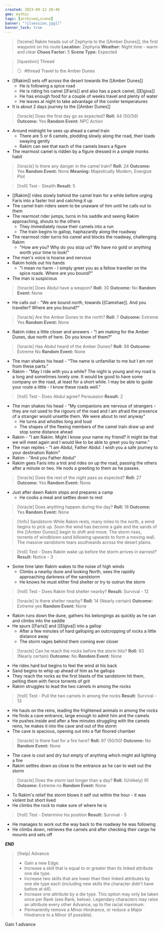 ```yaml
---
created: 2023-09-12 20:40
gme: mythic
tags: [archived,scene]
banner: "![[session.jpg]]"
banner_lock: true
---
```

> [!scene] Rakim heads out of Zephyria to the [[Amber Dunes]], the first waypoint on his route
> **Location:** Zephyria 
> **Weather:** Night time - warm and clear
> **Chaos Factor:** 5
> **Scene Type:** Expected 

> [!question] Thread
> - [ ] #thread  Travel to the Amber Dunes

- [[Rakim]] sets off across the desert towards the [[Amber Dunes]]
	- He is following a spice road
	- He is riding his camel [[Faris]] and also has a pack camel, [[Elgiva]]
	- He has enough food for a couple of weeks travel and plenty of water
	- He leaves at night to take advantage of the cooler temperatures
- It is about 2 days journey to the [[Amber Dunes]]

> [!oracle] Does the first day go as expected?
> **Roll:** 44 (50/59)
> **Outcome:** Yes
> **Random Event:** NPC Action

- Around midnight he sees up ahead a camel train
	- There are 5 or 6 camels, plodding slowly along the road, their loads swaying gently
	- Rakim can see that each of the camels bears a figure
- The rearmost camel is ridden by a figure dressed in a simple monks habit

> [!oracle] Is there any danger in the camel train?
> **Roll:** 24
> **Outcome:** Yes 
> **Random Event:** None
> **Meaning:** Majestically Modern, Energize Plot

> [!roll] Test - Stealth
> **Result:** 5

- [[Rakim]] rides slowly behind the camel train for a while before urging Faris into a faster trot and catching it up
- The camel train riders seem to be unaware of him until he calls out to them
- The rearmost rider jumps, turns in his saddle and seeing Rakim approaching, shouts to the others
	- They immediately rouse their camels into a run
	- The train begins to gallop, haphazardly along the roadway
- The rearmost rider turns his camel and blocks the roadway, challenging Rakim
	- "How are you? Why do you stop us? We have no gold or anything worth your time to look!"
- The man's voice is hoarse and nervous
- Rakim holds out his hands
	- "I mean no harm - I simply greet you as a fellow traveller on the spice roads. Where are you bound?"
- The man is suspicious

> [!oracle] Does Abdul have a weapon?
> **Roll:** 30
> **Outcome:** No 
> **Random Event:** None

- He calls out - "We are bound north, towards [[Camshae]]. And you traveller? Where are you bound?"

> [!oracle] Are the Amber Dunes to the north?
> **Roll:** 7
> **Outcome:** Extreme Yes 
> **Random Event:** None

- Rakim rides a little closer and answers - "I am making for the Amber Dunes, due north of here. Do you know of them?"

> [!oracle] Has Abdul heard of the Amber Dunes?
> **Roll:** 98
> **Outcome:** Extreme No 
> **Random Event:** None

- The man shakes his head - "The name is unfamiliar to me but I am not from these parts."
- Rakim - "May I ride with you a while? The night is young and my road is a long and sometimes lonely one. It would be good to have some company on the road, at least for a short while. I may be able to guide your route a little - I know these roads well."

> [!roll] Test - Does Abdul agree? Persuasion
> **Result:** 2

- The man shakes his head - "My companions are nervous of strangers - they are not used to the rigours of the road and I am afraid the presence of a stranger would unsettle them. We were about to rest anyway"
	- He turns and whistles long and loud
	- The shapes of the fleeing members of the camel train draw up and stop some distance ahead
- Rakim - "I am Rakim. Might I know your name my friend? It might be that we will meet again and I would like to be able to greet you by name."
- The man replies - "I am Abdul, Father Abdul. I wish you a safe journey to your destination Rakim"
- Rakim - "And you Father Abdul"
- Rakim gees Faris into a trot and rides on up the road, passing the others after a minute or two. He nods a greeting to them as he passes.

> [!oracle] Does the rest of the night pass as expected?
> **Roll:** 27
> **Outcome:** Yes 
> **Random Event:** None

- Just after dawn Rakim stops and prepares a camp
	- He cooks a meal and settles down to rest

> [!oracle] Does anything happen during the day?
> **Roll:** 18
> **Outcome:** Yes 
> **Random Event:** None

> [!info] Sandstorm
> While Rakim rests, many miles to the north, a wind begins to pick up. Soon the wind has become a gale and the sands of the [[Amber Dunes]] begin to shift and move. The storm rises, torrents of windblown sand billowing upwards to form a moving wall. The massive sandstorm tears southwards across the desert plains.

> [!roll] Test - Does Rakim wake up before the storm arrives in earnest?
> **Result:** Notice - 3

- Some time later Rakim wakes to the noise of high winds
	- Climbs a nearby dune and looking North, sees the rapidly approaching darkness of the sandstorm
	- He knows he must either find shelter or try to outrun the storm

> [!roll] Test - Does Rakim find shelter nearby?
> **Result:** Survival - 12

> [!oracle] Is there shelter nearby?
> **Roll:** 14 (Nearly certain)
> **Outcome:** Extreme yes
> **Random Event:** None

- Rakim runs down the dune, gathers his belongings as quickly as he can and climbs into the saddle
- He spurs [[Faris]] and [[Elgiva]] into a gallop
	- After a few minutes of hard galloping an outcropping of rocks a little distance away
	- The storm rages behind them coming ever closer

> [!oracle] Can he reach the rocks before the storm hits?
> **Roll:** 93 (Nearly certain)
> **Outcome:** No
> **Random Event:** None

- He rides hard but begins to feel the wind at his back
- Sand begins to whip up ahead of him as he gallops
- They reach the rocks as the first blasts of the sandstorm hit them, pelting them with fierce torrents of grit
- Rakim struggles to lead the two camels in among the rocks

> [!roll] Test - Pull the two camels in among the rocks
> **Result:** Survival - 13

- He hauls on the reins, leading the frightened animals in among the rocks
- He finds a cave entrance, large enough to admit him and the camels
- He pushes inside and after a few minutes struggling with the camels reins, he makes it into the cave and out of the storm
- The cave is spacious, opening out into a flat floored chamber

> [!oracle] Is there fuel for a fire here?
> **Roll:** 97 (50/50)
> **Outcome:** No
> **Random Event:** None

- The cave is cool and dry but empty of anything which might aid lighting a fire
- Rakim settles down as close to the entrance as he can to wait out the storm

> [!oracle] Does the storm last longer than a day?
> **Roll:** (Unlikely) 91
> **Outcome:** Extreme no
> **Random Event:** None

- To Rakim's relief the storm blows it self out within the hour - it was violent but short lived
- He climbs the rock to make sure of where he is

> [!roll] Test - Determine his position
> **Result:** Survival - 5

- He manages to work out the way back to the roadway he was following 
- He climbs down, retrieves the camels and after checking their cargo he mounts and sets off

***END***
> [!help] Advance
> - Gain a new Edge.
> - Increase a skill that is equal to or greater  than its linked attribute one die type.
> - Increase two skills that are lower than  their linked attributes by one die type each  (including new skills the character didn’t  have before at d4).
> - Increase one attribute by a die type. This option may only be taken once per Rank  (see Rank, below). Legendary characters  may raise an attribute every other Advance,  up to the racial maximum.
> - Permanently remove a Minor Hindrance,  or reduce a Major Hindrance to a Minor (if  possible).

Gain 1 advance